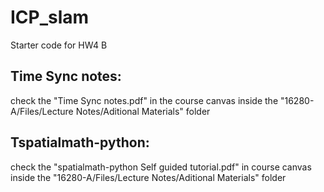 # ICP_slam
Starter code for HW4 B


## Time Sync notes: 
check the "Time Sync notes.pdf"  in the course canvas inside the "16280-A/Files/Lecture Notes/Aditional Materials" folder

## Tspatialmath-python:  
check the "spatialmath-python Self guided tutorial.pdf" in course canvas inside the "16280-A/Files/Lecture Notes/Aditional Materials" folder
